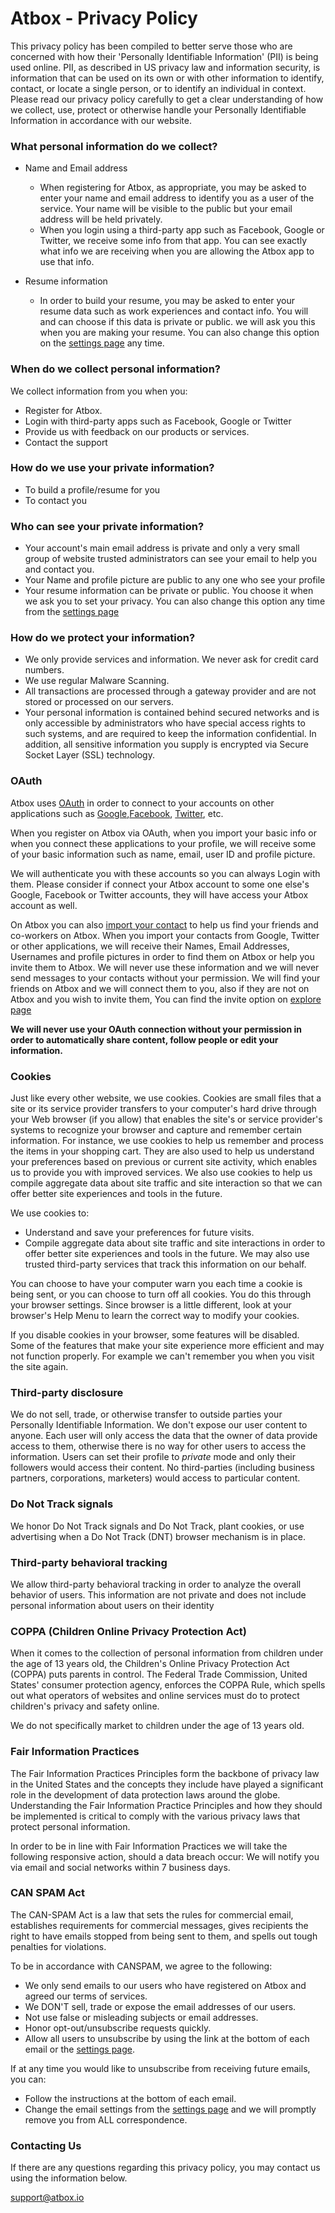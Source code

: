 Atbox - Privacy Policy
======================

This privacy policy has been compiled to better serve those who are concerned with how their 'Personally Identifiable Information' (PII) is being used online. PII, as described in US privacy law and information security, is information that can be used on its own or with other information to identify, contact, or locate a single person, or to identify an individual in context. Please read our privacy policy carefully to get a clear understanding of how we collect, use, protect or otherwise handle your Personally Identifiable Information in accordance with our website.

### What personal information do we collect? ###

* Name and Email address
  * When registering for Atbox, as appropriate, you may be asked to enter your name and email address to identify you as a user of the service. Your name will be visible to the public but your email address will be held privately.
  * When you login using a third-party app such as Facebook, Google or Twitter, we receive some info from that app. You can see exactly what info we are receiving when you are allowing the Atbox app to use that info.

* Resume information
  * In order to build your resume, you may be asked to enter your resume data such as work experiences and contact info. You will and can choose if this data is private or public. we will ask you this when you are making your resume. You can also change this option on the [settings page](https://atbox.io/settings) any time.

### When do we collect personal information? ###

We collect information from you when you:
* Register for Atbox.
* Login with third-party apps such as Facebook, Google or Twitter
* Provide us with feedback on our products or services.
* Contact the support

### How do we use your private information? ###

  * To build a profile/resume for you
  * To contact you

### Who can see your private information? ###

* Your account's main email address is private and only a very small group of website trusted administrators can see your email to help you and contact you.
* Your Name and profile picture are public to any one who see your profile
* Your resume information can be private or public. You choose it when we ask you to set your privacy. You can also change this option any time from the [settings page](https://atbox.io/settings)

### How do we protect your information? ###

  * We only provide services and information. We never ask for credit card numbers.
  * We use regular Malware Scanning.
  * All transactions are processed through a gateway provider and are not stored or processed on our servers.
  * Your personal information is contained behind secured networks and is only accessible by administrators who have special access rights to such systems, and are required to keep the information confidential. In addition, all sensitive information you supply is encrypted via Secure Socket Layer (SSL) technology.

### OAuth ###

Atbox uses [OAuth](https://en.wikipedia.org/wiki/OAuth) in order to connect to your accounts on other applications such as [Google](https://www.google.com/),[Facebook](https://www.facebook.com), [Twitter](https://twitter.com), etc. 

When you register on Atbox via OAuth, when you import your basic info or when you connect these applications to your profile, we will receive some of your basic information such as name, email, user ID and profile picture.

We will authenticate you with these accounts so you can always Login with them. Please consider if connect your Atbox account to some one else's Google, Facebook or Twitter accounts, they will have access your Atbox account as well.

On Atbox you can also [import your contact](https://atbox.io/explore/people) to help us find your friends and co-workers on Atbox. When you import your contacts from Google, Twitter or other applications, we will receive their Names, Email Addresses, Usernames and profile pictures in order to find them on Atbox or help you invite them to Atbox. We will never use these information and we will never send messages to your contacts without your permission. We will find your friends on Atbox and we will connect them to you, also if they are not on Atbox and you wish to invite them, You can find the invite option on [explore page](https://atbox.io/explore/people)

**We will never use your OAuth connection without your permission in order to automatically share content, follow people or edit your information.**


### Cookies ###

Just like every other website, we use cookies. Cookies are small files that a site or its service provider transfers to your computer's hard drive through your Web browser (if you allow) that enables the site's or service provider's systems to recognize your browser and capture and remember certain information. For instance, we use cookies to help us remember and process the items in your shopping cart. They are also used to help us understand your preferences based on previous or current site activity, which enables us to provide you with improved services. We also use cookies to help us compile aggregate data about site traffic and site interaction so that we can offer better site experiences and tools in the future.

We use cookies to:
  * Understand and save your preferences for future visits.
  * Compile aggregate data about site traffic and site interactions in order to offer better site experiences and tools in the future. We may also use trusted third-party services that track this information on our behalf.

You can choose to have your computer warn you each time a cookie is being sent, or you can choose to turn off all cookies. You do this through your browser settings. Since browser is a little different, look at your browser's Help Menu to learn the correct way to modify your cookies.

If you disable cookies in your browser, some features will be disabled. Some of the features that make your site experience more efficient and may not function properly. For example we can't remember you when you visit the site again.


### Third-party disclosure ###

We do not sell, trade, or otherwise transfer to outside parties your Personally Identifiable Information.
We don't expose our user content to anyone. Each user will only access the data that the owner of data provide access to them, otherwise there is no way for other users to access the information. Users can set their profile to *private* mode and only their followers would access their content. No third-parties (including business partners, corporations, marketers) would access to particular content.

### Do Not Track signals ###
We honor Do Not Track signals and Do Not Track, plant cookies, or use advertising when a Do Not Track (DNT) browser mechanism is in place.

### Third-party behavioral tracking ###
We allow third-party behavioral tracking in order to analyze the overall behavior of users. This information are not private and does not include personal information about users on their identity

### COPPA (Children Online Privacy Protection Act) ###

When it comes to the collection of personal information from children under the age of 13 years old, the Children's Online Privacy Protection Act (COPPA) puts parents in control. The Federal Trade Commission, United States' consumer protection agency, enforces the COPPA Rule, which spells out what operators of websites and online services must do to protect children's privacy and safety online.

We do not specifically market to children under the age of 13 years old.

### Fair Information Practices ###

The Fair Information Practices Principles form the backbone of privacy law in the United States and the concepts they include have played a significant role in the development of data protection laws around the globe. Understanding the Fair Information Practice Principles and how they should be implemented is critical to comply with the various privacy laws that protect personal information.

In order to be in line with Fair Information Practices we will take the following responsive action, should a data breach occur:
We will notify you via email and social networks within 7 business days.

### CAN SPAM Act ###

The CAN-SPAM Act is a law that sets the rules for commercial email, establishes requirements for commercial messages, gives recipients the right to have emails stopped from being sent to them, and spells out tough penalties for violations.

To be in accordance with CANSPAM, we agree to the following:
  * We only send emails to our users who have registered on Atbox and agreed our terms of services.
  * We DON'T sell, trade or expose the email addresses of our users.
  * Not use false or misleading subjects or email addresses.
  * Honor opt-out/unsubscribe requests quickly.
  * Allow all users to unsubscribe by using the link at the bottom of each email or the [settings page](https://atbox.io/settings).

If at any time you would like to unsubscribe from receiving future emails, you can:
  * Follow the instructions at the bottom of each email.
  * Change the email settings from the [settings page](https://atbox.io/settings)
and we will promptly remove you from ALL correspondence.


### Contacting Us ###

If there are any questions regarding this privacy policy, you may contact us using the information below.

support@atbox.io


